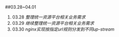 ##03.28~04.01

1. 03.28
  *整理统一资源平台相关业务需求*
2. 03.29
  *继续整理统一资源平台相关业务需求*
3. 03.30
  *nginx实现按指定url规则分发到不同up-stream*
